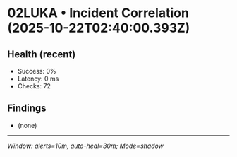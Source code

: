 # 02LUKA • Incident Correlation (2025-10-22T02:40:00.393Z)

## Health (recent)
- Success: 0%
- Latency: 0 ms
- Checks: 72

## Findings
- (none)

---
_Window: alerts=10m, auto-heal=30m; Mode=shadow_